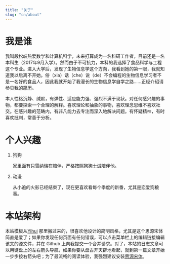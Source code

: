 ```yaml
---
title: "关于"
slug: "cn/about"
---
```


# 我是谁

我叫段松岐热爱数学和计算机科学，未来打算成为一名科研工作者，目前还是一名本科生（2017年9月入学）。然而由于不可抗力，本科的我选择了食品科学与工程这个专业。进入大学后，发现了生物信息学这个方向，我看到她的第一眼，我就知道我以后离不开她。俗（xia）话（che）说（de）不会编程的生物信息学习者不是一名好的食品人，因此我就开始了我漫长的生物信息学自学之路……正经介绍请参见[我的简历](../vitae/)。

本人性格沉静、缄默，有弹性、适应能力强、强烈不满于现状。对任何感兴趣的事物，都要探索一个合理的解释。喜欢理论和抽象的事物，喜欢理念思维不喜欢社交。在感兴趣的范畴内，有非凡能力去专注而深入地解决问题。有怀疑精神，有时喜欢批判，常善于分析。

# 个人兴趣

1. 狗狗

    家里面有只雪纳瑞在陪伴，严格按照[狗狗十诫](/cn/2020/08/ten-commandments-for-dogs/)陪伴他。

1. 动漫

    从小追的火影已经结束了，现在更喜欢看每个季度的新番，尤其是恋爱狗粮番。

# 本站架构

本站模板从[Yihui](https://github.com/rbind/yihui) 那里搬过来的，很喜欢他设计的简明风格，尤其是这个思源宋体简直是爱了；如果你发现任何页面有任何错误，可以点击菜单栏上的编辑链接编辑该文的源文件，并在 Github 上向我提交一个合并请求。对了，本站的日志文章可以用键盘上的左右箭头导航，如果你要从盘古开天辟地看起，就到第一篇文章开始一步步按右箭头吧；为了最流畅的阅读体验，我强烈建议安装[思源宋体](https://db.songqi.online/SiYuanSongTi.zip)。
